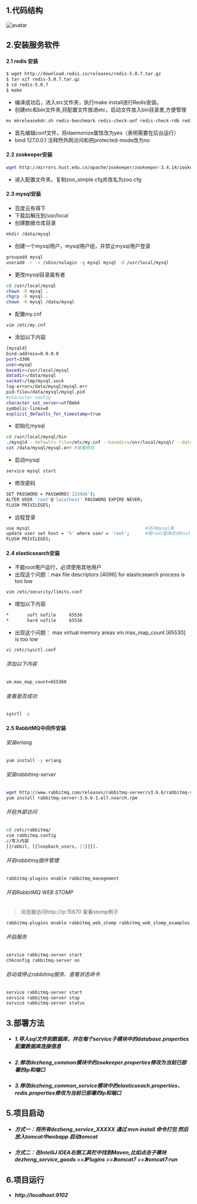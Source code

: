 ## 1.代码结构
![avatar](
https://xiaoyang688.oss-cn-beijing.aliyuncs.com/jsjds/%E6%80%9D%E8%B7%AF.png)
## 2.安装服务软件

#### 2.1 redis 安装
```bash
$ wget http://download.redis.io/releases/redis-5.0.7.tar.gz
$ tar xzf redis-5.0.7.tar.gz
$ cd redis-5.0.7
$ make
```
* 编译成功后，进入src文件夹，执行make install进行Redis安装。
* 创建etc和bin文件夹,将配置文件放进etc，启动文件放入bin目录里,方便管理
```bash
mv mkreleasehdr.sh redis-benchmark redis-check-aof redis-check-rdb redis-cli redis-server /usr/local/redis/bin/
```
* 首先编辑conf文件，将daemonize属性改为yes（表明需要在后台运行）
* bind 127.0.0.1 注释然外网访问和把protected-mode改为no

#### 2.2 zookeeper安装

```bash
wget http://mirrors.hust.edu.cn/apache/zookeeper/zookeeper-3.4.14/zookeeper-3.4.14.tar.gz
```
* 进入配置文件夹，复制zoo_simple.cfg并改名为zoo.cfg

#### 2.3 mysql安装
* 百度云有得下
* 下载后解压到/usr/local
* 创建数据仓库目录
```bash
mkdir /data/mysql
```
* 创建一个mysql用户，mysql用户组，并禁止mysql用户登录
```bash
groupadd mysql
useradd -r -s /sbin/nologin -g mysql mysql -d /usr/local/mysql 
```
* 更改mysql目录属有者
```bash
cd /usr/local/mysql
chown -R mysql .
chgrp -R mysql .
chown -R mysql /data/mysql
```
* 配置my.cnf
```bash
vim /etc/my.cnf
```
* 添加以下内容
```bash
[mysqld]
bind-address=0.0.0.0
port=3306
user=mysql
basedir=/usr/local/mysql
datadir=/data/mysql
socket=/tmp/mysql.sock
log-error=/data/mysql/mysql.err
pid-file=/data/mysql/mysql.pid
#character config
character_set_server=utf8mb4
symbolic-links=0
explicit_defaults_for_timestamp=true
```
* 初始化mysql
```bash
cd /usr/local/mysql/bin
./mysqld --defaults-file=/etc/my.cnf --basedir=/usr/local/mysql/ --datadir=/data/mysql/ --user=mysql --initialize #初始化
cat /data/mysql/mysql.err #查看密码
```
* 启动mysql
```bash
service mysql start
```

* 修改密码
```bash
SET PASSWORD = PASSWORD('123456');
ALTER USER 'root'@'localhost' PASSWORD EXPIRE NEVER;
FLUSH PRIVILEGES;   
```

* 远程登录
```bash
use mysql                                            #访问mysql库
update user set host = '%' where user = 'root';      #使root能再任何host访问
FLUSH PRIVILEGES;                                    
```

#### 2.4 elasticsearch安装
* 不能root用户运行，必须使用其他用户
* 出现这个问题：max file descriptors [4096] for elasticsearch process is too low
```bash
vim /etc/security/limits.conf
```
* 增加以下内容
```bash
*       soft nofile     65536
*       hard nofile     65536
```
* 出现这个问题： max virtual memory areas vm.max_map_count [65530] is too low
```bash
vi /etc/sysctl.conf
```
###### 添加以下内容
```bash
vm.max_map_count=655360
```
###### 查看是否成功
```bash
sysctl -p
```

#### 2.5 RabbitMQ中间件安装

###### 安装erlang
```bash
yum install -y erlang
```
###### 安装rabbitmq-server
```bash
wget http://www.rabbitmq.com/releases/rabbitmq-server/v3.6.6/rabbitmq-server-3.6.6-1.el7.noarch.rpm
yum install rabbitmq-server-3.6.6-1.el7.noarch.rpm 
```

###### 开启外部访问
```bash
cd /etc/rabbitmq/
vim rabbitmq.config
//写入内容
[{rabbit, [{loopback_users, []}]}].
```

###### 开启rabbitmq插件管理
```bash
rabbitmq-plugins enable rabbitmq_management
```

###### 开启RabbitMQ WEB STOMP 
> 浏览器访问http://ip:15670 查看stomp例子
```bash
rabbitmq-plugins enable rabbitmq_web_stomp rabbitmq_web_stomp_examples #启动完需要重启RabbitMQ服务
```

###### 开启服务
```bash
service rabbitmq-server start
chkconfig rabbitmq-server on
```

###### 启动或停止rabbitmq服务、查看状态命令
```bash
service rabbitmq-server start
service rabbitmq-server stop
service rabbitmq-server status
```

## 3.部署方法
* ##### 1.导入sql文件到数据库，并在每个service子模块中的database.properties配置数据库连接信息
* ##### 2.修改dezheng_common模块中的zookeeper.properties修改为当前已部署的ip和端口
* ##### 3.修改dezheng_common_service模块中的elasticseach.properties、redis.properties修改为当前已部署的ip和端口

## 5.项目启动
* ##### 方式一：将所有dezheng_service_XXXXX 通过 mvn install 命令打包 然后放入tomcat中webapp 启动tomcat
* ##### 方式二：在IntelliJ IDEA右侧工具栏中找到Maven,比如点击子模块dezheng_service_goods ==》Plugins ==》tomcat7 ==》tomcat7:run
## 6.项目运行
* ##### http://localhost:9102